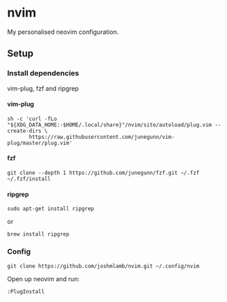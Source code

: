 # nvim
My personalised neovim configuration.

## Setup

### Install dependencies
vim-plug, fzf and ripgrep

#### vim-plug
```
sh -c 'curl -fLo "${XDG_DATA_HOME:-$HOME/.local/share}"/nvim/site/autoload/plug.vim --create-dirs \
       https://raw.githubusercontent.com/junegunn/vim-plug/master/plug.vim'
```

#### fzf
```
git clone --depth 1 https://github.com/junegunn/fzf.git ~/.fzf
~/.fzf/install
```

#### ripgrep
```
sudo apt-get install ripgrep
```
or
```
brew install ripgrep
```

### Config
```
git clone https://github.com/joshmlamb/nvim.git ~/.config/nvim
```
Open up neovim and run:
```
:PlugInstall
```
